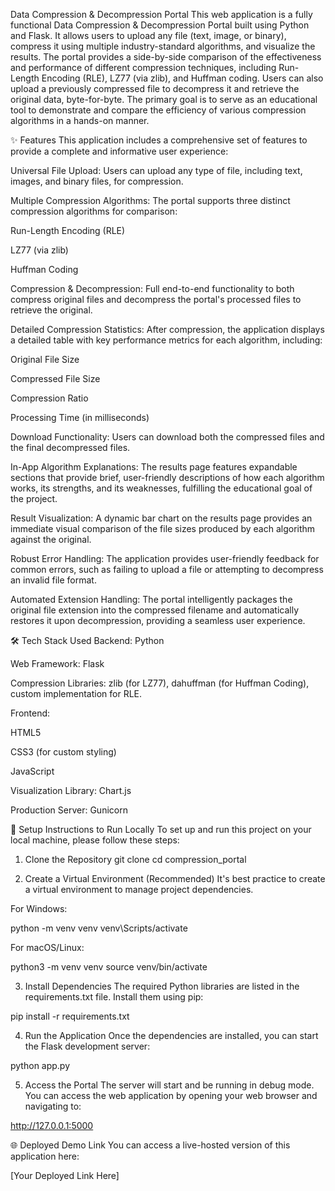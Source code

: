 Data Compression & Decompression Portal
This web application is a fully functional Data Compression & Decompression Portal built using Python and Flask. It allows users to upload any file (text, image, or binary), compress it using multiple industry-standard algorithms, and visualize the results. The portal provides a side-by-side comparison of the effectiveness and performance of different compression techniques, including Run-Length Encoding (RLE), LZ77 (via zlib), and Huffman coding. Users can also upload a previously compressed file to decompress it and retrieve the original data, byte-for-byte. The primary goal is to serve as an educational tool to demonstrate and compare the efficiency of various compression algorithms in a hands-on manner.

✨ Features
This application includes a comprehensive set of features to provide a complete and informative user experience:

Universal File Upload: Users can upload any type of file, including text, images, and binary files, for compression.

Multiple Compression Algorithms: The portal supports three distinct compression algorithms for comparison:

Run-Length Encoding (RLE)

LZ77 (via zlib)

Huffman Coding

Compression & Decompression: Full end-to-end functionality to both compress original files and decompress the portal's processed files to retrieve the original.

Detailed Compression Statistics: After compression, the application displays a detailed table with key performance metrics for each algorithm, including:

Original File Size

Compressed File Size

Compression Ratio

Processing Time (in milliseconds)

Download Functionality: Users can download both the compressed files and the final decompressed files.

In-App Algorithm Explanations: The results page features expandable sections that provide brief, user-friendly descriptions of how each algorithm works, its strengths, and its weaknesses, fulfilling the educational goal of the project.

Result Visualization: A dynamic bar chart on the results page provides an immediate visual comparison of the file sizes produced by each algorithm against the original.

Robust Error Handling: The application provides user-friendly feedback for common errors, such as failing to upload a file or attempting to decompress an invalid file format.

Automated Extension Handling: The portal intelligently packages the original file extension into the compressed filename and automatically restores it upon decompression, providing a seamless user experience.

🛠️ Tech Stack Used
Backend: Python

Web Framework: Flask

Compression Libraries: zlib (for LZ77), dahuffman (for Huffman Coding), custom implementation for RLE.

Frontend:

HTML5

CSS3 (for custom styling)

JavaScript

Visualization Library: Chart.js

Production Server: Gunicorn

🚀 Setup Instructions to Run Locally
To set up and run this project on your local machine, please follow these steps:

1. Clone the Repository
git clone <your-github-repository-link>
cd compression_portal

2. Create a Virtual Environment (Recommended)
It's best practice to create a virtual environment to manage project dependencies.

For Windows:

python -m venv venv
venv\Scripts/activate

For macOS/Linux:

python3 -m venv venv
source venv/bin/activate

3. Install Dependencies
The required Python libraries are listed in the requirements.txt file. Install them using pip:

pip install -r requirements.txt

4. Run the Application
Once the dependencies are installed, you can start the Flask development server:

python app.py

5. Access the Portal
The server will start and be running in debug mode. You can access the web application by opening your web browser and navigating to:

http://127.0.0.1:5000

🌐 Deployed Demo Link
You can access a live-hosted version of this application here:

[Your Deployed Link Here]
